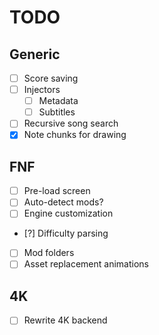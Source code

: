 # TODO
## Generic
- [ ] Score saving
- [ ] Injectors
  - [ ] Metadata
  - [ ] Subtitles
- [ ] Recursive song search
- [X] Note chunks for drawing
## FNF
- [ ] Pre-load screen
- [ ] Auto-detect mods?
- [ ] Engine customization
- [?] Difficulty parsing
- [ ] Mod folders
- [ ] Asset replacement animations
## 4K
- [ ] Rewrite 4K backend